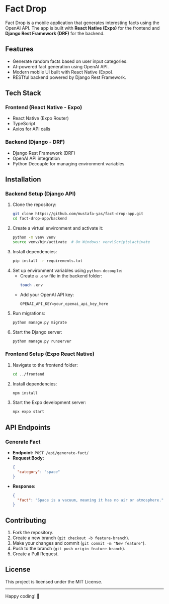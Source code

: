 # Fact Drop

Fact Drop is a mobile application that generates interesting facts using the OpenAI API. The app is built with **React Native (Expo)** for the frontend and **Django Rest Framework (DRF)** for the backend.

## Features

- Generate random facts based on user input categories.
- AI-powered fact generation using OpenAI API.
- Modern mobile UI built with React Native (Expo).
- RESTful backend powered by Django Rest Framework.

## Tech Stack

### Frontend (React Native - Expo)

- React Native (Expo Router)
- TypeScript
- Axios for API calls

### Backend (Django - DRF)

- Django Rest Framework (DRF)
- OpenAI API integration
- Python Decouple for managing environment variables

## Installation

### Backend Setup (Django API)

1. Clone the repository:
   ```sh
   git clone https://github.com/mustafa-yas/fact-drop-app.git
   cd fact-drop-app/backend
   ```
2. Create a virtual environment and activate it:
   ```sh
   python -m venv venv
   source venv/bin/activate  # On Windows: venv\Scripts\activate
   ```
3. Install dependencies:
   ```sh
   pip install -r requirements.txt
   ```
4. Set up environment variables using `python-decouple`:
   - Create a `.env` file in the backend folder:
     ```sh
     touch .env
     ```
   - Add your OpenAI API key:
     ```
     OPENAI_API_KEY=your_openai_api_key_here
     ```
5. Run migrations:
   ```sh
   python manage.py migrate
   ```
6. Start the Django server:
   ```sh
   python manage.py runserver
   ```

### Frontend Setup (Expo React Native)

1. Navigate to the frontend folder:
   ```sh
   cd ../frontend
   ```
2. Install dependencies:
   ```sh
   npm install
   ```
3. Start the Expo development server:
   ```sh
   npx expo start
   ```

## API Endpoints

### Generate Fact

- **Endpoint:** `POST /api/generate-fact/`
- **Request Body:**
  ```json
  {
    "category": "space"
  }
  ```
- **Response:**
  ```json
  {
    "fact": "Space is a vacuum, meaning it has no air or atmosphere."
  }
  ```

## Contributing

1. Fork the repository.
2. Create a new branch (`git checkout -b feature-branch`).
3. Make your changes and commit (`git commit -m "New feature"`).
4. Push to the branch (`git push origin feature-branch`).
5. Create a Pull Request.

## License

This project is licensed under the MIT License.

---

Happy coding! 🚀

